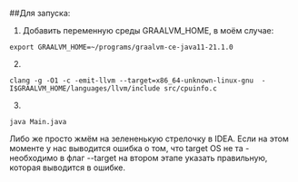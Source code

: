 ##Для запуска:
1) Добавить переменную среды GRAALVM_HOME, в моём случае: 
```
export GRAALVM_HOME=~/programs/graalvm-ce-java11-21.1.0
```
2) 
```
clang -g -O1 -c -emit-llvm --target=x86_64-unknown-linux-gnu  -I$GRAALVM_HOME/languages/llvm/include src/cpuinfo.c
```
3)
```
java Main.java
```
Либо же просто жмём на зелененькую стрелочку в IDEA.
Если на этом моменте у нас выводится ошибка о том, что target OS не та - необходимо в флаг --target на втором этапе указать правильную, которая выводится в ошибке.
